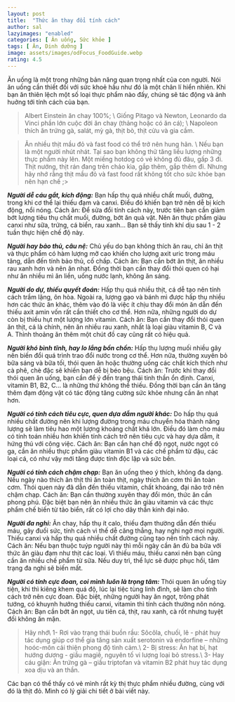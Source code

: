 ```yaml
---
layout: post
title:  "Thức ăn thay đổi tính cách"
author: sal
lazyimages: "enabled"
categories: [ Ăn uống, Sức khỏe ]
tags: [ Ăn, Dinh dưỡng ]
image: assets/images/odFocus_FoodGuide.webp
rating: 4.5
---
```


Ăn uống là một trong những bản năng quan trọng nhất của con người. Nói ăn uống cần thiết đối với sức khoẻ hầu như đó là một chân lí hiển nhiên. Khi bạn ăn thiên lệch một số loại thực phẩm nào đấy, chúng sẽ tác động và ảnh huởng tới tính cách của bạn.

>Albert Einstein ăn chay 100%; \\
Giống Pitago và Newton, Leonardo da Vinci phần lớn cuộc đời ăn chay (thảng hoặc có ăn cá); \\
Napoleon thích ăn trứng gà, salát, mỳ gà, thịt bò, thịt cừu và gia cầm.

>Ăn nhiều thịt mầu đỏ và fast food có thể trở nên hung hãn. \\
Nếu bạn là một người nhút nhát. Tại sao bạn không thử tăng liều lượng những thực phẩm này lên. Một miếng hotdog có vẻ không đủ đâu, gấp 3 đi. Thịt nướng, thịt rán đang trên chảo kìa, gắp thêm, gắp thêm đi. Nhưng hãy nhớ rằng thịt mầu đỏ và fast food rất không tốt cho sức khỏe bạn nên hạn chế ;>

***Người dễ cáu gắt, kích động:*** Bạn hấp thụ quá nhiều chất muối, đường, trong khi cơ thể lại thiếu đạm và canxi. Điều đó khiến bạn trở nên dễ bị kích động, nổi nóng. Cách ăn: Để sửa đổi tính cách này, trước tiên bạn cần giảm bớt lượng tiêu thụ chất muối, đường, bớt ăn quà vặt. Nên ăn thực phẩm giàu canxi như sữa, trứng, cá biển, rau xanh... Bạn sẽ thấy tính khí dịu sau 1 - 2 tuần thực hiện chế độ này.

***Người hay bảo thủ, câu nệ:*** Chủ yếu do bạn không thích ăn rau, chỉ ăn thịt và thực phẩm có hàm lượng mỡ cao khiến cho lượng axit uric trong máu tăng, dẫn đến tính bảo thủ, cố chấp. Cách ăn: Bạn cần bớt ăn thịt, ăn nhiều rau xanh hơn và nên ăn nhạt. Đồng thời bạn cần thay đổi thói quen có hại như ăn nhiều mì ăn liền, uống nước lạnh, không ăn sáng.

***Người do dự, thiếu quyết đoán:*** Hấp thụ quá nhiều thịt, cá dễ tạo nên tính cách trầm lặng, ôn hòa. Ngoài ra, lượng gạo và bánh mì được hấp thụ nhiều hơn các thức ăn khác, thêm vào đó là việc ít chịu thay đổi món ăn dẫn đến thiếu axit amin vốn rất cần thiết cho cơ thể. Hơn nữa, những người do dự còn bị thiếu hụt một lượng lớn vitamin. Cách ăn: Bạn cần thay đổi thói quen ăn thịt, cá là chính, nên ăn nhiều rau xanh, nhất là loại giàu vitamin B, C và A. Thỉnh thoảng ăn thêm một chút đồ cay cũng rất có hiệu quả.

***Người khó bình tĩnh, hay lo lắng bồn chồn:*** Hấp thụ lượng muối nhiều gây nên biến đổi quá trình trao đổi nước trong cơ thể. Hơn nữa, thường xuyên bỏ bữa sáng và bữa tối, thói quen ăn hoặc thường uống các chất kích thích như cà phê, chè đặc sẽ khiến bạn dễ bị béo bệu. Cách ăn: Trước khi thay đổi thói quen ăn uống, bạn cần để ý đến trạng thái tinh thần ổn định. Canxi, vitamin B1, B2, C... là những thứ không thể thiếu. Đồng thời bạn cần ăn tăng thêm đạm động vật có tác động tăng cường sức khỏe nhưng cần ăn nhạt hơn.

***Người có tính cách tiêu cực, quen dựa dẫm người khác:*** Do hấp thụ quá nhiều chất đường nên khi lượng đường trong máu chuyển hóa thành năng lượng sẽ làm tiêu hao một lượng khoáng chất khá lớn. Điều đó làm cho máu có tính toán nhiều hơn khiến tính cách trở nên tiêu cực và hay dựa dẫm, ít hứng thú với công việc. Cách ăn: Bạn cần hạn chế độ ngọt, nước ngọt có ga, cần ăn nhiều thực phẩm giàu vitamin B1 và các chế phẩm từ đậu, các loại cá, có như vậy mới tăng được tính độc lập và sức bền.

***Người có tính cách chậm chạp:*** Bạn ăn uống theo ý thích, không đa dạng. Nếu ngày nào thích ăn thịt thì ăn toàn thịt, ngày thích ăn cơm thì ăn toàn cơm. Thói quen này đã dẫn đến thiếu vitamin, chất khoáng, đại não trở nên chậm chạp. Cách ăn: Bạn cần thường xuyên thay đổi món, thức ăn cần phong phú. Đặc biệt bạn nên ăn nhiều thức ăn giàu vitamin và các thực phẩm chế biến từ tảo biển, rất có lợi cho dây thần kinh đại não.

***Người đa nghi:*** Ăn chay, hấp thụ ít calo, thiếu đạm thường dẫn đến thiếu máu, gây đuối sức, tính cách vì thế dễ căng thẳng, hay nghi ngờ mọi người. Thiếu canxi và hấp thụ quá nhiều chất đường cũng tạo nên tính cách này. Cách ăn: Nếu bạn thuộc tuýp người này thì mỗi ngày cần ăn đủ ba bữa với thức ăn giàu đạm như thịt các loại. Vì thiếu máu, thiếu canxi nên bạn cũng cần ăn nhiều chế phẩm từ sữa. Nếu duy trì, thể lực sẽ được phục hồi, tâm trạng đa nghi sẽ biến mất.

***Người có tính cực đoan, coi mình luôn là trọng tâm:*** Thói quen ăn uống tùy tiện, khi thì kiêng khem quá độ, lúc lại tiệc tùng linh đình, sẽ làm cho tính cách trở nên cực đoan. Đặc biệt, những người hay ăn ngọt, trông phát tướng, có khuynh hướng thiếu canxi, vitamin thì tính cách thường nôn nóng. Cách ăn: Bạn cần bớt ăn ngọt, ưu tiên cá, thịt, rau xanh, cà rốt nhưng tuyệt đối không ăn mặn.

> Hãy nhớ\\
1- Rơi vào trạng thái buồn rầu: Sôcôla, chuối, lê - phát huy tác dụng giúp cơ thể gia tăng sản xuất serotonin và endorfine – những hoóc-môn cải thiện phong độ tình cảm.\\
2- Bị stress: Ăn hạt bí, hạt hướng dương - giầu magiê, nguyên tố vi lượng loại bỏ stress.\\
3- Hay cáu giận: Ăn trứng gà – giầu triptofan và vitamin B2 phát huy tác dụng xoa dịu và an thần.

Các bạn có thể thấy có vẻ mình rất kỳ thị thực phẩm nhiều đường, cùng với đó là thịt đỏ. Mình có lý giải chi tiết ở bài viết này.
